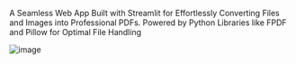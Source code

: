 A Seamless Web App Built with Streamlit for Effortlessly Converting Files and Images into Professional PDFs. 
Powered by Python Libraries like FPDF and Pillow for Optimal File Handling

![image](https://github.com/user-attachments/assets/58f6f4fd-c45f-4691-87c4-2cff9b0cdf1c)


